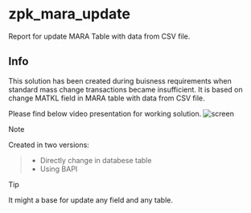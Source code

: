 # zpk_mara_update

Report for update MARA Table with data from CSV file.

## Info
This solution has been created during buisness requirements when standard mass change transactions became insufficient. It is based on change MATKL field in MARA table with data from CSV file.

Please find below video presentation for working solution.
![screen]( )

> [!NOTE]
Created in two versions:
> - Directly change in databese table
> - Using BAPI

> [!TIP]
> It might a base for update any field and any table.

